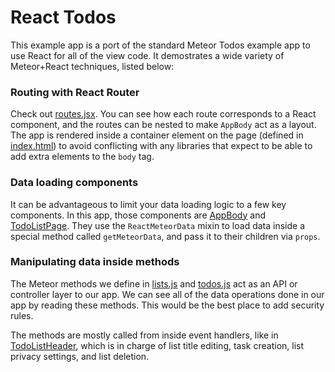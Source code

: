 # React Todos

This example app is a port of the standard Meteor Todos example app to use React for all of the view code. It demostrates a wide variety of Meteor+React techniques, listed below:

### Routing with React Router

Check out [routes.jsx](client/routes.jsx). You can see how each route corresponds to a React component, and the routes can be nested to make `AppBody` act as a layout. The app is rendered inside a container element on the page (defined in [index.html](index.html)) to avoid conflicting with any libraries that expect to be able to add extra elements to the `body` tag.

### Data loading components

It can be advantageous to limit your data loading logic to a few key components. In this app, those components are [AppBody](client/components/AppBody.jsx) and [TodoListPage](client/components/todo-list/TodoListPage.jsx). They use the `ReactMeteorData` mixin to load data inside a special method called `getMeteorData`, and pass it to their children via `props`.

### Manipulating data inside methods

The Meteor methods we define in [lists.js](lib/lists.js) and [todos.js](lib/todos.js) act as an API or controller layer to our app. We can see all of the data operations done in our app by reading these methods. This would be the best place to add security rules.

The methods are mostly called from inside event handlers, like in [TodoListHeader](client/components/TodoListHeader.jsx), which is in charge of list title editing, task creation, list privacy settings, and list deletion.
